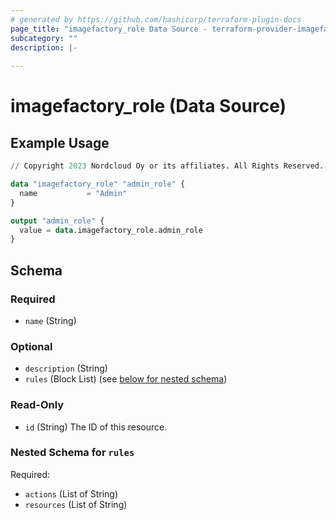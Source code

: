 ```yaml
---
# generated by https://github.com/hashicorp/terraform-plugin-docs
page_title: "imagefactory_role Data Source - terraform-provider-imagefactory"
subcategory: ""
description: |-
  
---
```


# imagefactory_role (Data Source)



## Example Usage

```terraform
// Copyright 2023 Nordcloud Oy or its affiliates. All Rights Reserved.

data "imagefactory_role" "admin_role" {
  name           = "Admin"
}

output "admin_role" {
  value = data.imagefactory_role.admin_role
}
```

<!-- schema generated by tfplugindocs -->
## Schema

### Required

- `name` (String)

### Optional

- `description` (String)
- `rules` (Block List) (see [below for nested schema](#nestedblock--rules))

### Read-Only

- `id` (String) The ID of this resource.

<a id="nestedblock--rules"></a>
### Nested Schema for `rules`

Required:

- `actions` (List of String)
- `resources` (List of String)
